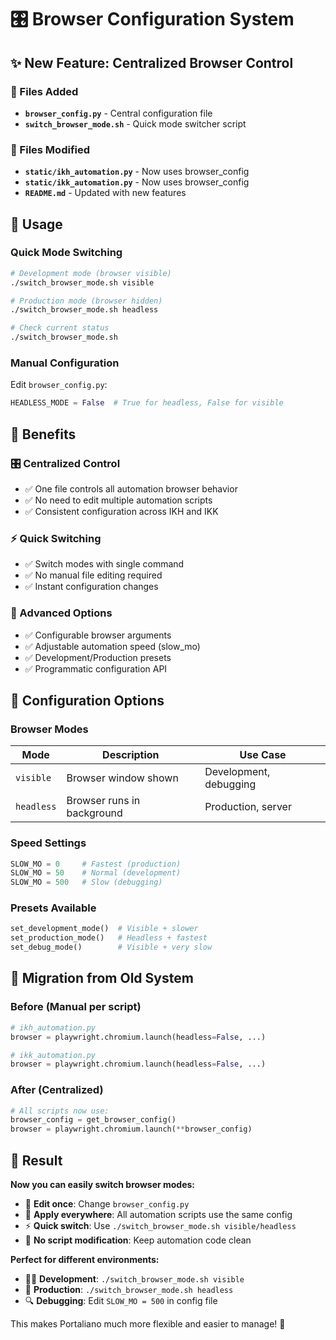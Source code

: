 # 🎛️ Browser Configuration System

## ✨ New Feature: Centralized Browser Control

### 📁 Files Added
- **`browser_config.py`** - Central configuration file
- **`switch_browser_mode.sh`** - Quick mode switcher script

### 🔧 Files Modified
- **`static/ikh_automation.py`** - Now uses browser_config
- **`static/ikk_automation.py`** - Now uses browser_config
- **`README.md`** - Updated with new features

## 🚀 Usage

### Quick Mode Switching
```bash
# Development mode (browser visible)
./switch_browser_mode.sh visible

# Production mode (browser hidden)  
./switch_browser_mode.sh headless

# Check current status
./switch_browser_mode.sh
```

### Manual Configuration
Edit `browser_config.py`:
```python
HEADLESS_MODE = False  # True for headless, False for visible
```

## 🎯 Benefits

### 🎛️ Centralized Control
- ✅ One file controls all automation browser behavior
- ✅ No need to edit multiple automation scripts
- ✅ Consistent configuration across IKH and IKK

### ⚡ Quick Switching
- ✅ Switch modes with single command
- ✅ No manual file editing required
- ✅ Instant configuration changes

### 🔧 Advanced Options
- ✅ Configurable browser arguments
- ✅ Adjustable automation speed (slow_mo)
- ✅ Development/Production presets
- ✅ Programmatic configuration API

## 🌟 Configuration Options

### Browser Modes
| Mode | Description | Use Case |
|------|-------------|----------|
| `visible` | Browser window shown | Development, debugging |
| `headless` | Browser runs in background | Production, server |

### Speed Settings
```python
SLOW_MO = 0     # Fastest (production)
SLOW_MO = 50    # Normal (development)  
SLOW_MO = 500   # Slow (debugging)
```

### Presets Available
```python
set_development_mode()  # Visible + slower
set_production_mode()   # Headless + fastest
set_debug_mode()        # Visible + very slow
```

## 🔄 Migration from Old System

### Before (Manual per script)
```python
# ikh_automation.py
browser = playwright.chromium.launch(headless=False, ...)

# ikk_automation.py  
browser = playwright.chromium.launch(headless=False, ...)
```

### After (Centralized)
```python
# All scripts now use:
browser_config = get_browser_config()
browser = playwright.chromium.launch(**browser_config)
```

## 🎉 Result

**Now you can easily switch browser modes:**

- 📝 **Edit once**: Change `browser_config.py` 
- 🔄 **Apply everywhere**: All automation scripts use the same config
- ⚡ **Quick switch**: Use `./switch_browser_mode.sh visible/headless`
- 🎯 **No script modification**: Keep automation code clean

**Perfect for different environments:**
- 👨‍💻 **Development**: `./switch_browser_mode.sh visible` 
- 🚀 **Production**: `./switch_browser_mode.sh headless`
- 🔍 **Debugging**: Edit `SLOW_MO = 500` in config file

This makes Portaliano much more flexible and easier to manage! 🌟
